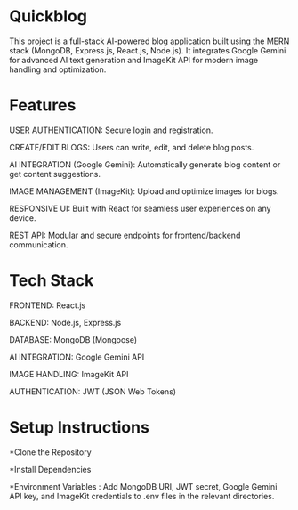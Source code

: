 # Quickblog
This project is a full-stack AI-powered blog application built using the MERN stack (MongoDB, Express.js, React.js, Node.js). It integrates Google Gemini for advanced AI text generation and ImageKit API for modern image handling and optimization.

# Features 
USER AUTHENTICATION: Secure login and registration.

CREATE/EDIT BLOGS: Users can write, edit, and delete blog posts.

AI INTEGRATION (Google Gemini): Automatically generate blog content or get content suggestions.

IMAGE MANAGEMENT (ImageKit): Upload and optimize images for blogs.

RESPONSIVE UI: Built with React for seamless user experiences on any device.

REST API: Modular and secure endpoints for frontend/backend communication.

# Tech Stack

FRONTEND: React.js

BACKEND: Node.js, Express.js

DATABASE: MongoDB (Mongoose)

AI INTEGRATION: Google Gemini API

IMAGE HANDLING: ImageKit API

AUTHENTICATION: JWT (JSON Web Tokens)

# Setup Instructions
*Clone the Repository

*Install Dependencies

*Environment Variables : Add MongoDB URI, JWT secret, Google Gemini API key, and ImageKit credentials to .env files in the relevant directories.
